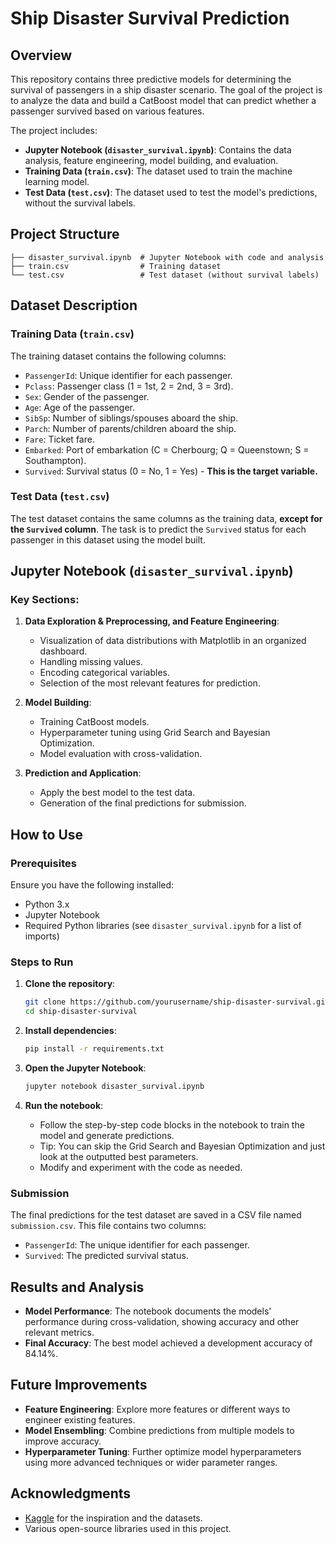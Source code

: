 
# Ship Disaster Survival Prediction

## Overview

This repository contains three predictive models for determining the survival of passengers in a ship disaster scenario. The goal of the project is to analyze the data and build a CatBoost model that can predict whether a passenger survived based on various features.

The project includes:

- **Jupyter Notebook (`disaster_survival.ipynb`)**: Contains the data analysis, feature engineering, model building, and evaluation.
- **Training Data (`train.csv`)**: The dataset used to train the machine learning model.
- **Test Data (`test.csv`)**: The dataset used to test the model's predictions, without the survival labels.

## Project Structure

```
├── disaster_survival.ipynb  # Jupyter Notebook with code and analysis
├── train.csv                # Training dataset
└── test.csv                 # Test dataset (without survival labels)
```

## Dataset Description

### Training Data (`train.csv`)

The training dataset contains the following columns:

- `PassengerId`: Unique identifier for each passenger.
- `Pclass`: Passenger class (1 = 1st, 2 = 2nd, 3 = 3rd).
- `Sex`: Gender of the passenger.
- `Age`: Age of the passenger.
- `SibSp`: Number of siblings/spouses aboard the ship.
- `Parch`: Number of parents/children aboard the ship.
- `Fare`: Ticket fare.
- `Embarked`: Port of embarkation (C = Cherbourg; Q = Queenstown; S = Southampton).
- `Survived`: Survival status (0 = No, 1 = Yes) - **This is the target variable.**

### Test Data (`test.csv`)

The test dataset contains the same columns as the training data, **except for the `Survived` column**. The task is to predict the `Survived` status for each passenger in this dataset using the model built.

## Jupyter Notebook (`disaster_survival.ipynb`)

### Key Sections:

1. **Data Exploration & Preprocessing, and Feature Engineering**:
   - Visualization of data distributions with Matplotlib in an organized dashboard.
   - Handling missing values.
   - Encoding categorical variables.
   - Selection of the most relevant features for prediction.

3. **Model Building**:
   - Training CatBoost models.
   - Hyperparameter tuning using Grid Search and Bayesian Optimization.
   - Model evaluation with cross-validation.

4. **Prediction and Application**:
   - Apply the best model to the test data.
   - Generation of the final predictions for submission.

## How to Use

### Prerequisites

Ensure you have the following installed:

- Python 3.x
- Jupyter Notebook
- Required Python libraries (see `disaster_survival.ipynb` for a list of imports)

### Steps to Run

1. **Clone the repository**:
   ```bash
   git clone https://github.com/yourusername/ship-disaster-survival.git
   cd ship-disaster-survival
   ```

2. **Install dependencies**:
   ```bash
   pip install -r requirements.txt
   ```

3. **Open the Jupyter Notebook**:
   ```bash
   jupyter notebook disaster_survival.ipynb
   ```

4. **Run the notebook**:
   - Follow the step-by-step code blocks in the notebook to train the model and generate predictions.
   - Tip: You can skip the Grid Search and Bayesian Optimization and just look at the outputted best parameters.
   - Modify and experiment with the code as needed.

### Submission

The final predictions for the test dataset are saved in a CSV file named `submission.csv`. This file contains two columns:

- `PassengerId`: The unique identifier for each passenger.
- `Survived`: The predicted survival status.

## Results and Analysis

- **Model Performance**: The notebook documents the models' performance during cross-validation, showing accuracy and other relevant metrics.
- **Final Accuracy**: The best model achieved a development accuracy of 84.14%.

## Future Improvements

- **Feature Engineering**: Explore more features or different ways to engineer existing features.
- **Model Ensembling**: Combine predictions from multiple models to improve accuracy.
- **Hyperparameter Tuning**: Further optimize model hyperparameters using more advanced techniques or wider parameter ranges.


## Acknowledgments

- [Kaggle](https://www.kaggle.com/c/titanic) for the inspiration and the datasets.
- Various open-source libraries used in this project.
